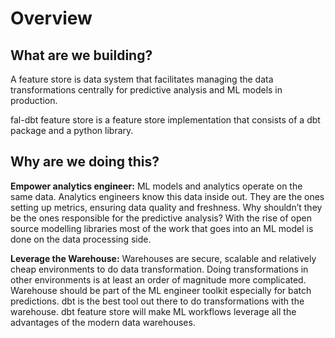 # Overview

## What are we building?

A feature store is data system that facilitates managing the data transformations centrally for predictive analysis and ML models in production.

fal-dbt feature store is a feature store implementation that consists of a dbt package and a python library.

## Why are we doing this?

**Empower analytics engineer:** ML models and analytics operate on the same data. Analytics engineers know this data inside out. They are the ones setting up metrics, ensuring data quality and freshness. Why shouldn’t they be the ones responsible for the predictive analysis? With the rise of open source modelling libraries most of the work that goes into an ML model is done on the data processing side.

**Leverage the Warehouse:** Warehouses are secure, scalable and relatively cheap environments to do data transformation. Doing transformations in other environments is at least an order of magnitude more complicated. Warehouse should be part of the ML engineer toolkit especially for batch predictions. dbt is the best tool out there to do transformations with the warehouse. dbt feature store will make ML workflows leverage all the advantages of the modern data warehouses.
